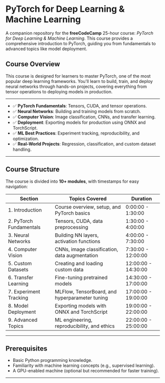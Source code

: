 # PyTorch for Deep Learning & Machine Learning

A companion repository for the **freeCodeCamp** 25-hour course: *PyTorch for Deep Learning & Machine Learning*. This course provides a comprehensive introduction to PyTorch, guiding you from fundamentals to advanced topics like model deployment.  


## Course Overview
This course is designed for learners to master PyTorch, one of the most popular deep learning frameworks. You'll learn to build, train, and deploy neural networks through hands-on projects, covering everything from tensor operations to deploying models in production.  

---

- ✅ **PyTorch Fundamentals**: Tensors, CUDA, and tensor operations.
- ✅ **Neural Networks**: Building and training models from scratch.
- ✅ **Computer Vision**: Image classification, CNNs, and transfer learning.
- ✅ **Deployment**: Exporting models for production using ONNX and TorchScript.
- ✅ **ML Best Practices**: Experiment tracking, reproducibility, and optimization.
- ✅ **Real-World Projects**: Regression, classification, and custom dataset handling.

---

## Course Structure
The course is divided into **10+ modules**, with timestamps for easy navigation:  

| **Section** | **Topics Covered** | **Duration** |
|-------------|---------------------|--------------|
| 1. Introduction | Course overview, setup, and PyTorch basics | 0:00:00 - 1:30:00 |
| 2. PyTorch Fundamentals | Tensors, CUDA, data preprocessing | 1:30:00 - 4:00:00 |
| 3. Neural Networks | Building NN layers, activation functions | 4:00:00 - 7:30:00 |
| 4. Computer Vision | CNNs, image classification, data augmentation | 7:30:00 - 12:00:00 |
| 5. Custom Datasets | Creating and loading custom data | 12:00:00 - 14:30:00 |
| 6. Transfer Learning | Fine-tuning pretrained models | 14:30:00 - 17:00:00 |
| 7. Experiment Tracking | MLFlow, TensorBoard, and hyperparameter tuning | 17:00:00 - 19:00:00 |
| 8. Model Deployment | Exporting models with ONNX and TorchScript | 19:00:00 - 22:00:00 |
| 9. Advanced Topics | ML engineering, reproducibility, and ethics | 22:00:00 - 25:00:00 |

---

## Prerequisites
- Basic Python programming knowledge.
- Familiarity with machine learning concepts (e.g., supervised learning).
- A GPU-enabled machine (optional but recommended for faster training).

---

